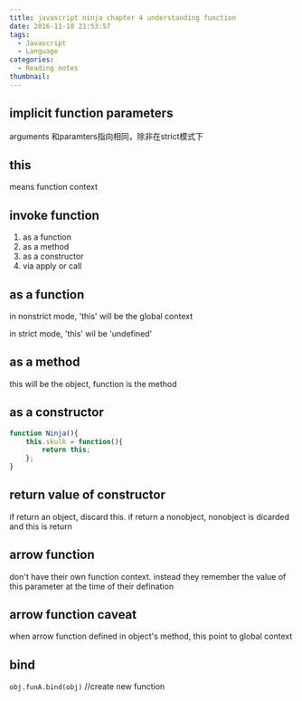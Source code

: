 ```yaml
---
title: javascript ninja chapter 4 understanding function
date: 2016-11-10 21:53:57
tags:
  - Javascript
  - Language
categories:
  - Reading notes
thumbnail: 
---
```


## implicit function parameters

arguments 和paramters指向相同，除非在strict模式下

## this

means function context

## invoke function

1. as a function
2. as a method
3. as a constructor
4. via apply or call

## as a function

in nonstrict mode, 'this' will be the global context

in strict mode, 'this' wil be 'undefined'

## as a method

this will be the object, function is the method

## as a constructor

```javascript
function Ninja(){
    this.skulk = function(){
        return this;
    };
}

```

## return value of constructor

if return an object, discard this. if return a nonobject, nonobject is dicarded and this is return

## arrow function

don't have their own function context. instead they remember the value of this parameter at the time of their defination

## arrow function caveat

when arrow function defined in object's method, this point to global context

## bind
`obj.funA.bind(obj)` //create new function
